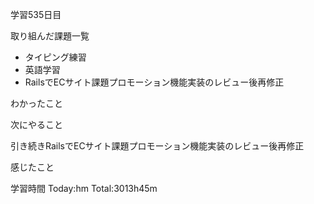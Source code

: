 学習535日目

取り組んだ課題一覧

- タイピング練習
- 英語学習
- RailsでECサイト課題プロモーション機能実装のレビュー後再修正

わかったこと

次にやること

引き続きRailsでECサイト課題プロモーション機能実装のレビュー後再修正

感じたこと

学習時間 Today:hm Total:3013h45m